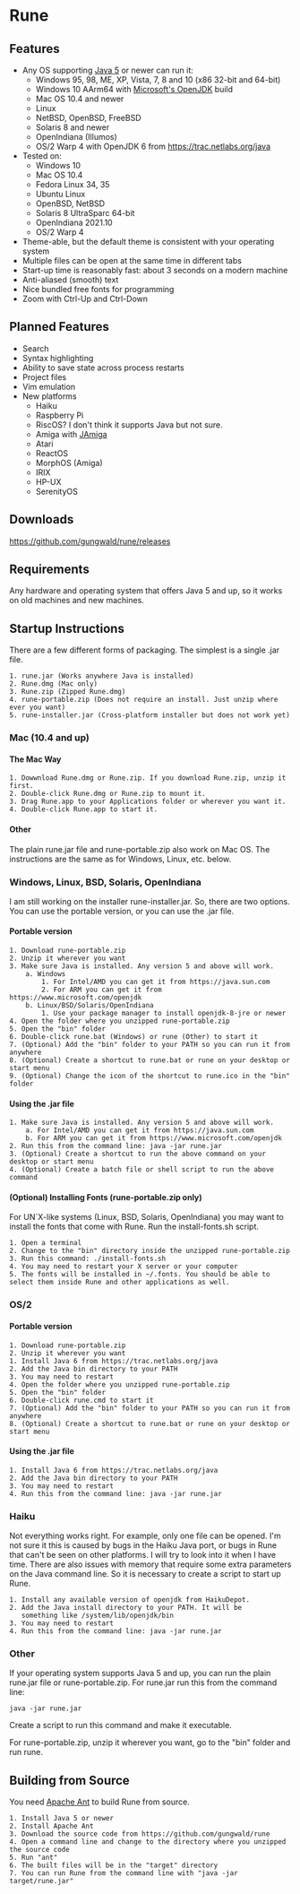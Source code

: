 # Rune

## Features

- Any OS supporting [Java 5](https://en.wikipedia.org/wiki/Java_version_history#J2SE_5.0) or newer can run it:
    - Windows 95, 98, ME, XP, Vista, 7, 8 and 10 (x86 32-bit and 64-bit)
    - Windows 10 AArm64 with [Microsoft's OpenJDK](https://www.microsoft.com/openjdk) build
    - Mac OS 10.4 and newer
    - Linux
    - NetBSD, OpenBSD, FreeBSD
    - Solaris 8 and newer
    - OpenIndiana (Illumos)
    - OS/2 Warp 4 with OpenJDK 6 from https://trac.netlabs.org/java
- Tested on:
    - Windows 10
    - Mac OS 10.4
    - Fedora Linux 34, 35
    - Ubuntu Linux
    - OpenBSD, NetBSD
    - Solaris 8 UltraSparc 64-bit
    - OpenIndiana 2021.10
    - OS/2 Warp 4
- Theme-able, but the default theme is consistent with your operating system
- Multiple files can be open at the same time in different tabs
- Start-up time is reasonably fast: about 3 seconds on a modern machine
- Anti-aliased (smooth) text
- Nice bundled free fonts for programming
- Zoom with Ctrl-Up and Ctrl-Down

## Planned Features

- Search
- Syntax highlighting
- Ability to save state across process restarts
- Project files
- Vim emulation
- New platforms
  - Haiku
  - Raspberry Pi
  - RiscOS? I don't think it supports Java but not sure.
  - Amiga with [JAmiga](http://os4depot.net/?function=showfile&file=development/language/jamiga.lha)
  - Atari
  - ReactOS
  - MorphOS (Amiga)
  - IRIX
  - HP-UX
  - SerenityOS

## Downloads

https://github.com/gungwald/rune/releases

## Requirements

Any hardware and operating system that offers Java 5 and up, so it works on old machines and new machines.

## Startup Instructions

There are a few different forms of packaging. The simplest is a single .jar file.

    1. rune.jar (Works anywhere Java is installed)
    2. Rune.dmg (Mac only)
    3. Rune.zip (Zipped Rune.dmg)
    4. rune-portable.zip (Does not require an install. Just unzip where ever you want)
    5. rune-installer.jar (Cross-platform installer but does not work yet)

### Mac (10.4 and up)

#### The Mac Way

    1. Dowwnload Rune.dmg or Rune.zip. If you download Rune.zip, unzip it first.
    2. Double-click Rune.dmg or Rune.zip to mount it.
    3. Drag Rune.app to your Applications folder or wherever you want it.
    4. Double-click Rune.app to start it.

#### Other

The plain rune.jar file and rune-portable.zip also work on Mac OS. The
instructions are the same as for Windows, Linux, etc. below.

### Windows, Linux, BSD, Solaris, OpenIndiana

I am still working on the installer rune-installer.jar. So, there are
two options. You can use the portable version, or you can use the .jar file.

#### Portable version

    1. Download rune-portable.zip
    2. Unzip it wherever you want
    3. Make sure Java is installed. Any version 5 and above will work.
        a. Windows
            1. For Intel/AMD you can get it from https://java.sun.com
            2. For ARM you can get it from https://www.microsoft.com/openjdk
        b. Linux/BSD/Solaris/OpenIndiana
            1. Use your package manager to install openjdk-8-jre or newer
    4. Open the folder where you unzipped rune-portable.zip
    5. Open the "bin" folder
    6. Double-click rune.bat (Windows) or rune (Other) to start it
    7. (Optional) Add the "bin" folder to your PATH so you can run it from anywhere
    8. (Optional) Create a shortcut to rune.bat or rune on your desktop or start menu
    9. (Optional) Change the icon of the shortcut to rune.ico in the "bin" folder

#### Using the .jar file

    1. Make sure Java is installed. Any version 5 and above will work.
    	a. For Intel/AMD you can get it from https://java.sun.com
    	b. For ARM you can get it from https://www.microsoft.com/openjdk
    2. Run this from the command line: java -jar rune.jar
    3. (Optional) Create a shortcut to run the above command on your desktop or start menu
    4. (Optional) Create a batch file or shell script to run the above command

#### (Optional) Installing Fonts (rune-portable.zip only)

For UN`X-like systems (Linux, BSD, Solaris, OpenIndiana) you may want to install the
fonts that come with Rune. Run the install-fonts.sh script.

    1. Open a terminal
    2. Change to the "bin" directory inside the unzipped rune-portable.zip
    3. Run this command: ./install-fonts.sh
    4. You may need to restart your X server or your computer
    5. The fonts will be installed in ~/.fonts. You should be able to select them inside Rune and other applications as well.
 
### OS/2

#### Portable version

    1. Download rune-portable.zip
    2. Unzip it wherever you want
    1. Install Java 6 from https://trac.netlabs.org/java
    2. Add the Java bin directory to your PATH
    3. You may need to restart
    4. Open the folder where you unzipped rune-portable.zip
    5. Open the "bin" folder
    6. Double-click rune.cmd to start it
    7. (Optional) Add the "bin" folder to your PATH so you can run it from anywhere
    8. (Optional) Create a shortcut to rune.bat or rune on your desktop or start menu

#### Using the .jar file

    1. Install Java 6 from https://trac.netlabs.org/java
    2. Add the Java bin directory to your PATH
    3. You may need to restart
    4. Run this from the command line: java -jar rune.jar

### Haiku

Not everything works right. For example, only one file can be opened. I'm not sure it this is caused by bugs in the Haiku Java port, or bugs in Rune that can't be seen on other platforms. I will try to look into it when I have time. There are also issues with memory that require some extra parameters on the Java command line. So it is necessary to create a script to start up Rune.

    1. Install any available version of openjdk from HaikuDepot.
    2. Add the Java install directory to your PATH. It will be
       something like /system/lib/openjdk/bin
    3. You may need to restart
    4. Run this from the command line: java -jar rune.jar

### Other

If your operating system supports Java 5 and up, you can run the plain rune.jar file
or rune-portable.zip. For rune.jar run this from the command line:

    java -jar rune.jar

Create a script to run this command and make it executable.

For rune-portable.zip, unzip it wherever you want, go to the "bin" folder and run
rune.

## Building from Source

You need [Apache Ant](https://ant.apache.org/) to build Rune from source.

    1. Install Java 5 or newer
    2. Install Apache Ant
    3. Download the source code from https://github.com/gungwald/rune
    4. Open a command line and change to the directory where you unzipped the source code
    5. Run "ant"
    6. The built files will be in the "target" directory
    7. You can run Rune from the command line with "java -jar target/rune.jar"
